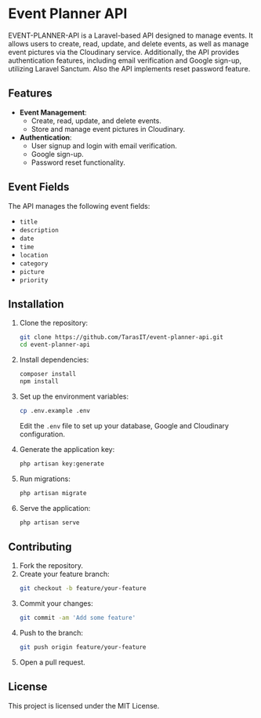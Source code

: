# Event Planner API

EVENT-PLANNER-API is a Laravel-based API designed to manage events. It allows users to create, read, update, and delete events, as well as manage event pictures via the Cloudinary service. Additionally, the API provides authentication features, including email verification and Google sign-up, utilizing Laravel Sanctum. Also the API implements reset password feature.

## Features

-   **Event Management**:
    -   Create, read, update, and delete events.
    -   Store and manage event pictures in Cloudinary.
-   **Authentication**:
    -   User signup and login with email verification.
    -   Google sign-up.
    -   Password reset functionality.

## Event Fields

The API manages the following event fields:

-   `title`
-   `description`
-   `date`
-   `time`
-   `location`
-   `category`
-   `picture`
-   `priority`

## Installation

1. Clone the repository:

    ```sh
    git clone https://github.com/TarasIT/event-planner-api.git
    cd event-planner-api
    ```

2. Install dependencies:

    ```sh
    composer install
    npm install
    ```

3. Set up the environment variables:

    ```sh
    cp .env.example .env
    ```

    Edit the `.env` file to set up your database, Google and Cloudinary configuration.

4. Generate the application key:

    ```sh
    php artisan key:generate
    ```

5. Run migrations:

    ```sh
    php artisan migrate
    ```

6. Serve the application:
    ```sh
    php artisan serve
    ```

## Contributing

1. Fork the repository.
2. Create your feature branch:
    ```sh
    git checkout -b feature/your-feature
    ```
3. Commit your changes:
    ```sh
    git commit -am 'Add some feature'
    ```
4. Push to the branch:
    ```sh
    git push origin feature/your-feature
    ```
5. Open a pull request.

## License

This project is licensed under the MIT License.
